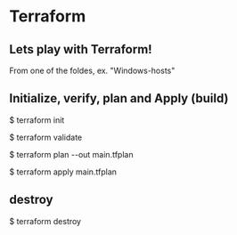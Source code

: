 # Terraform

## Lets play with Terraform!
From one of the foldes, ex. "Windows-hosts"

## Initialize, verify, plan and Apply (build)
$ terraform init

$ terraform validate

$ terraform plan --out main.tfplan

$ terraform apply main.tfplan

## destroy
$ terraform destroy
